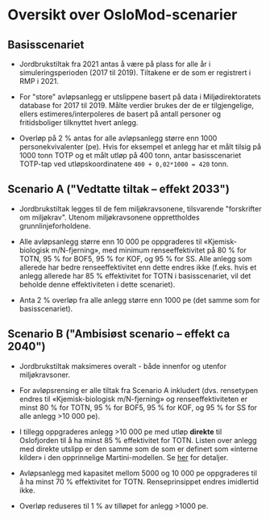 # Oversikt over OsloMod-scenarier

## Basisscenariet

 * Jordbrukstiltak fra 2021 antas å være på plass for alle år i simuleringsperioden (2017 til 2019). Tiltakene er de som er registrert i RMP i 2021.

 * For "store" avløpsanlegg er utslippene basert på data i Miljødirektoratets database for 2017 til 2019. Målte verdier brukes der de er tilgjengelige, ellers estimeres/interpoleres de basert på antall personer og fritidsboliger tilknyttet hvert anlegg.

 * Overløp på 2 % antas for alle avløpsanlegg større enn 1000 personekvivalenter (pe). Hvis for eksempel et anlegg har et målt tilsig på 1000 tonn TOTP og et målt utløp på 400 tonn, antar basisscenariet TOTP-tap ved utløpskoordinatene `400 + 0,02*1000 = 420` tonn.

## Scenario A ("Vedtatte tiltak – effekt 2033")

 * Jordbrukstiltak legges til de fem miljøkravsonene, tilsvarende "forskrifter om miljøkrav". Utenom miljøkravsonene opprettholdes grunnlinjeforholdene.

 * Alle avløpsanlegg større enn 10 000 pe oppgraderes til «Kjemisk-biologisk m/N-fjerning», med minimum renseeffektivitet på 80 % for TOTN, 95 % for BOF5, 95 % for KOF, og 95 % for SS. Alle anlegg som allerede har bedre renseeffektivitet enn dette endres ikke (f.eks. hvis et anlegg allerede har 85 % effektivitet for TOTN i basisscenariet, vil det beholde denne effektiviteten i dette scenariet).

 * Anta 2 % overløp fra alle anlegg større enn 1000 pe (det samme som for basisscenariet).

## Scenario B ("Ambisiøst scenario – effekt ca 2040")

 * Jordbrukstiltak maksimeres overalt - både innenfor og utenfor miljøkravsoner.

 * For avløpsrensing er alle tiltak fra Scenario A inkludert (dvs. rensetypen endres til «Kjemisk-biologisk m/N-fjerning» og renseeffektiviteten er minst 80 % for TOTN, 95 % for BOF5, 95 % for KOF, og 95 % for SS for alle anlegg >10 000 pe).

 * I tillegg oppgraderes anlegg >10 000 pe med utløp **direkte** til Oslofjorden til å ha minst 85 % effektivitet for TOTN. Listen over anlegg med direkte utslipp er den samme som de som er definert som «interne kilder» i den opprinnelige Martini-modellen. Se [her](https://github.com/NIVANorge/oslomod_phase3_teotil/blob/main/data/wwtp_direct_to_oslofjord.csv) for detaljer.

 * Avløpsanlegg med kapasitet mellom 5000 og 10 000 pe oppgraderes til å ha minst 70 % effektivitet for TOTN. Renseprinsippet endres imidlertid ikke.

* Overløp reduseres til 1 % av tilløpet for anlegg >1000 pe.